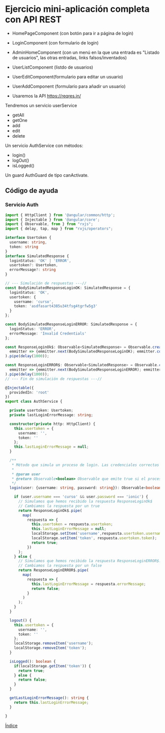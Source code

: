 # Ejercicio mini-aplicación completa con API REST

- HomePageComponent (con botón para ir a página de login)
- LoginComponent (con formulario de login)
- AdminHomeComponent (con un menú en la que una entrada es "Listado de usuarios", las otras entradas, links falsos/inventados)
- UserListComponent (listdo de usuarios)
- UserEditComponent(formulario para editar un usuario)
- UserAddComponent (formulario para añadir un usuario)

- Usaremos la API https://reqres.in/

Tendremos un servicio userService

- getAll
- getOne
- add
- edit
- delete

Un servicio AuthService con métodos:

- login()
- logOut()
- isLogged()

Un guard AuthGuard de tipo canActivate.

## Código de ayuda

### Servicio Auth

```ts
import { HttpClient } from '@angular/common/http';
import { Injectable } from '@angular/core';
import { Observable, from } from "rxjs";
import { delay, tap, map } from "rxjs/operators";

interface Usertoken {
  username: string, 
  token: string
}
interface SimulatedResponse {
  loginStatus: 'OK' | 'ERROR',
  usertoken?: Usertoken,
  errorMessage?: string
}

// --- Simulación de respuestas ---//
const BodySimulatedResponseLoginOK: SimulatedResponse = {
  loginStatus: 'OK',
  usertoken: {
    username: 'curso',
    token: 'asdfasart4385u34tfsg4tgrfw5g3'
  }
};

const BodySimulatedResponseLoginERROR: SimulatedResponse = {
  loginStatus: 'ERROR',
  errorMessage: 'Invalid Credentials'
};

const ResponseLoginOk$: Observable<SimulatedResponse> = Observable.create(
  emmitter => {emmitter.next(BodySimulatedResponseLoginOK); emmitter.complete()}
).pipe(delay(1000));

const ResponseLoginERROR$: Observable<SimulatedResponse> = Observable.create(
  emmitter => {emmitter.next(BodySimulatedResponseLoginERROR); emmitter.complete()}
).pipe(delay(1000));
// --- Fin de simulación de respuestas ---//

@Injectable({
  providedIn: 'root'
})
export class AuthService {

  private usertoken: Usertoken;
  private lastLoginErrorMessage: string;

  constructor(private http: HttpClient) { 
    this.usertoken = {
      username: '',
      token: ''
    };
    this.lastLoginErrorMessage = null;
  }

  /**
   * Método que simula un proceso de login. Las credenciales correctas son usuario: curso, password: ionic
   *
   * @param user
   * @return Observable<boolean> Observable que emite true si el proceso de login ha ido bien y emite false si ha ido mal
   */
  login(user: {username: string, password: string}): Observable<boolean> {

    if (user.username === 'curso' && user.password === 'ionic') { 
      // Simulamos que hemos recibido la respuesta ResponseLoginOk$
      // Cambiamos la respuesta por un true
      return ResponseLoginOk$.pipe(
        map(
          respuesta => {
            this.usertoken = respuesta.usertoken;
            this.lastLoginErrorMessage = null;
            localStorage.setItem('username',respuesta.usertoken.username);
            localStorage.setItem('token', respuesta.usertoken.token);
            return true;
          })
      );
    } else {
      // Simulamos que hemos recibido la respuesta ResponseLoginERROR$.
      // Cambiamos la respuesta por un false
      return ResponseLoginERROR$.pipe(
        map(
          respuesta => {
            this.lastLoginErrorMessage = respuesta.errorMessage;
            return false;
          }
        )
      );
    }
  }

  logout() {
    this.usertoken = {
      username: '',
      token: ''
    };
    localStorage.removeItem('username');
    localStorage.removeItem('token');
  }

  isLogged(): boolean {
    if(localStorage.getItem('token')) {
      return true;
    } else {
      return false;
    }
  }

  getLastLoginErrorMessage(): string {
    return this.lastLoginErrorMessage;
  }

}
```

[Índice](index.md)
